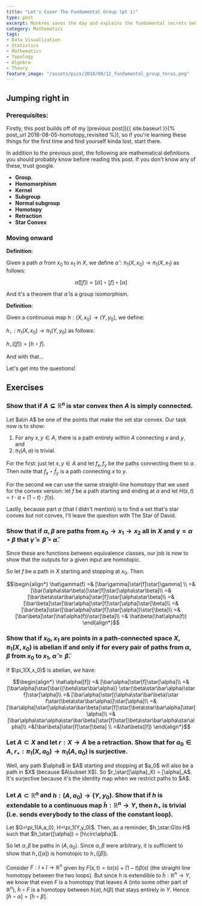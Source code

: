 ```yaml
---
title: "Let's Cover The Fundamental Group (pt 1)"
type: post
excerpt: Munkres saves the day and explains the fundamental secrets behind the most invariant of groups!
category: Mathematics
tags:
- Data Visualization
- Statistics
- Mathematics
- Topology
- Algebra
- Theory
feature_image: "/assets/pics/2018/08/12_fundamental_group_torus.png"
---
```


## Jumping right in

### Prerequisites:

Firstly, this post builds off of my [previous post]({{ site.baseurl }}{% post_url 2018-08-05-homotopy_revisited %}), so if you're learning these things for the first time and find yourself kinda lost, start there.

In addition to the previous post, the following are mathematical definitions you should probably know before reading this post. If you don't know any of these, trust google.

* __Group__.
* __Homomorphism__
* __Kernel__
* __Subgroup__
* __Normal subgroup__
* __Homotopy__
* __Retraction__
* __Star Convex__

### Moving onward

__Definition__:

Given a path $\alpha$ from $x_0$ to $x_1$ in $X$, we define $\hat\alpha:\pi_1(X,x_0)\to\pi_1(X,x_1)$ as follows:

$$\hat\alpha([f]) = [\bar\alpha]\star[f]\star[\alpha]$$

And it's a theorem that $\hat\alpha$ is a group isomorphism.

__Definition__:

Given a continuous map $h:(X,x_0)\to(Y,y_0)$, we define:

$h_\star:\pi_1(X,x_0)\to\pi_1(Y,y_0)$ as follows:

$h_\star([f]) = [h\circ f]$.

And with that...

Let's get into the questions!

## Exercises

### Show that if $A\subseteq\mathbb{R}^n$ is star convex then $A$ is simply connected.

<div class="hint" markdown="1">
Let $a\in A$ be one of the points that make the set star convex. Our task now is to show:

1. For any $x,y\in A$, there is a path entirely within $A$ connecting $x$ and $y$, and 
1. $\pi_1(A,a)$ is trivial.

For the first: just let $x,y\in A$ and let $f_x,f_y$ be the paths connecting them to $a$. Then note that $f_x \star \bar f_y$ is a path connecting $x$ to $y$.

For the second we can use the same straight-line homotopy that we used for the convex version: let $f$ be a path starting and ending at $a$ and let $H(s,t) = t\cdot a + (1-t)\cdot f(s)$.

Lastly, because part _a_ (that I didn't mention) is to find a set that's star convex but not convex, I'll leave the question with The Star of David.
</div>

### Show that if $\alpha,\beta$ are paths from $x_0\to x_1\to x_2$ all in $X$ and $\gamma = \alpha\star\beta$ that $\hat\gamma = \hat\beta\circ\hat\alpha$.

<div class="hint" markdown="1">
Since these are functions between equivalence classes, our job is now to show that the outputs for a given input are homotopic.

So let $f$ be a path in $X$ starting and stopping at $x_0$. Then:

$$\begin{align*}
\hat\gamma(f) =& [\bar\gamma]\star[f]\star[\gamma] \\
=& [\bar(\alpha\star\beta)]\star[f]\star[\alpha\star\beta]\\
=& [\bar\beta\star\bar\alpha]\star[f]\star[\alpha\star\beta]\\
=& [\bar\beta]\star[\bar\alpha]\star[f]\star[\alpha]\star[\beta]\\
=& [\bar\beta]\star([\bar\alpha]\star[f]\star[\alpha])\star[\beta]\\
=& [\bar\beta]\star(\hat\alpha(f))\star[\beta]\\
=& \hat\beta(\hat\alpha(f))
\end{align*}$$
</div>

### Show that if $x_0,x_1$ are points in a path-connected space $X$, $\pi_1(X,x_0)$ is abelian if and only if for every pair of paths from $\alpha,\beta$ from $x_0$ to $x_1$, $\hat\alpha = \hat\beta$.

<div class="hint" markdown="1">
If $\pi_1(X,x_0)$ is abelian, we have:

$$\begin{align*}
\hat\alpha([f]) =& [\bar\alpha]\star[f]\star[\alpha]\\
=& [\bar\alpha]\star[\bar{(\beta\star\bar\alpha)} \star(\beta\star\bar\alpha)\star f]\star[\alpha]\\
=& [\bar\alpha]\star[(\alpha\star\bar\beta)\star f\star(\beta\star\bar\alpha)]\star[\alpha]\\
=& [\bar\alpha]\star[\alpha\star\bar\beta]\star[f]\star[\beta\star\bar\alpha]\star[\alpha]\\
=& [\bar\alpha\star\alpha\star\bar\beta]\star[f]\star[\beta\star\bar\alpha\star\alpha]\\
=&[\bar\beta]\star[f]\star[\beta] \\
=&\hat\beta([f])
\end{align*}$$
</div>

### Let $A\subset X$ and let $r:X\to A$ be a retraction. Show that for $a_0\in A$, $r_\star:\pi_1(X,a_0)\to\pi_1(A,a_0)$ is surjective.

<div class="hint" markdown="1">
Well, any path $\alpha$ in $A$ starting and stopping at $a_0$ will also be a path in $X$ (because $A\subset X$). So $r_\star([\alpha]_X) = [\alpha]_A$. It's surjective because it's the identity map when we restrict paths to $A$.
</div>

### Let $A\subset\mathbb{R}^n$ and $h:(A,a_0)\to(Y,y_0)$. Show that if $h$ is extendable to a continuous map $\tilde h:\mathbb{R}^n\to Y$, then $h_\star$ is trivial (i.e. sends everybody to the class of the constant loop).

<div class="hint" markdown="1">
Let $G=\pi_1(A,a_0), H=\pi_1(Y,y_0)$. Then, as a reminder, $h_\star:G\to H$ such that $h_\star([\alpha]) = [h\circ\alpha]$.

So let $\alpha,\beta$ be paths in $(A,a_0)$. Since $\alpha,\beta$ were arbitrary, it is sufficient to show that $h_\star([\alpha])$ is homotopic to $h_\star([\beta])$.

Consider $F:I\times I\to \mathbb{R}^n$ given by $F(s,t) = t\alpha(s) + (1-t)\beta(s)$ (the straight line homotopy between the two loops). But since $h$ is extendible to $\tilde h:\mathbb{R}^n\to Y$, we know that even $F$ is a homotopy that leaves $A$ (into some other part of $\mathbb{R}^n$), $\tilde h\circ F$ is a homotopy between $h(\alpha),h(\beta)$ that stays entirely in $Y$. Hence $[\tilde h\circ \alpha] = [\tilde h\circ \beta]$.
</div>


<!--
### Let $X$ be path connected, $h:X\to Y$ be continuous with $h(x_0) = y_0$ and $h(x_1)=y_1$; let $\alpha$ be a path in $X$ from $x_0$ to $x_1$, and $\beta = h\circ\alpha$. Show that

$$\hat\beta\circ(h_{x_0})_\star = (h_{x_1})_\star\circ\hat\alpha$$

As in, show that the following diagram commutes:

$$
\newcommand{\ra}[1]{\xrightarrow{\quad#1\quad}}
\newcommand{\da}[1]{\left\downarrow{\scriptstyle#1}\vphantom{\displaystyle\int_0^1}\right.}
\newcommand{\sea}[1]{\left\searrow{\scriptstyle#1}\vphantom{\displaystyle\int_0^1}\right.}
$$

$$
\begin{array}{ccc}
\pi_1(X,x_0) & \ra{(h_{x_0})_\star} & \pi_1(Y,y_0) \\
\da{\hat\alpha} & & \da{\hat\beta} \\
\pi_1(X,x_1) & \ra{(h_{x_1})_\star} & \pi_1(Y,y_1) \\
\end{array}
$$


<div class="hint" markdown="1">
Let
$$\begin{align*}
f=&\hat\beta\circ (h_{x_0})_\star & \text{and}& & g=&(h_{x_1})_\star\circ\hat\alpha
\end{align*}$$

The claim is now that

$$\forall a \in \pi_1(X,x_0), f(a) = g(a)$$

_Proof_:

Let $b_0 \in f(a) = \hat\beta\circ(h_{x_0})_\star (c)$. That means $b$ is a particular path in $(Y,y_1)$ such that $b_0 = \bar\beta\star(h(c))\star\beta$, whereas $g(a) \ni b_1 = h(\bar\alpha\star d \star\alpha)$ with $c,d$ homotopic.

Let $\alpha$ be a path in $(X,x_0)$ and $\beta = h\circ\alpha$ -- hence a path in $(Y,y_1)$.
</div>

-->
